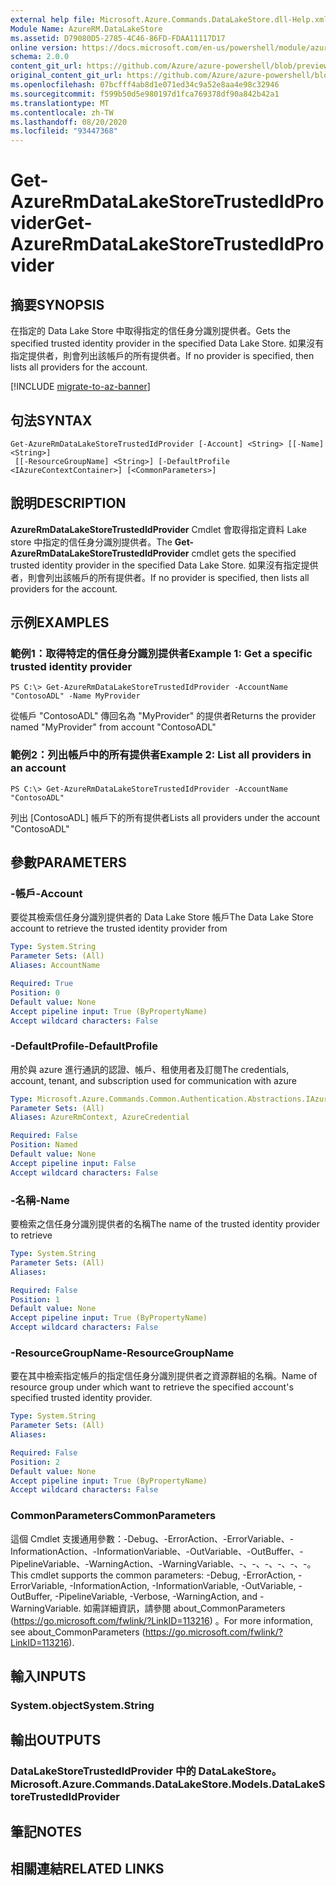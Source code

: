 ```yaml
---
external help file: Microsoft.Azure.Commands.DataLakeStore.dll-Help.xml
Module Name: AzureRM.DataLakeStore
ms.assetid: D79080D5-2785-4C46-86FD-FDAA11117D17
online version: https://docs.microsoft.com/en-us/powershell/module/azurerm.datalakestore/get-azurermdatalakestoretrustedidprovider
schema: 2.0.0
content_git_url: https://github.com/Azure/azure-powershell/blob/preview/src/ResourceManager/DataLakeStore/Commands.DataLakeStore/help/Get-AzureRmDataLakeStoreTrustedIdProvider.md
original_content_git_url: https://github.com/Azure/azure-powershell/blob/preview/src/ResourceManager/DataLakeStore/Commands.DataLakeStore/help/Get-AzureRmDataLakeStoreTrustedIdProvider.md
ms.openlocfilehash: 07bcfff4ab8d1e071ed34c9a52e8aa4e98c32946
ms.sourcegitcommit: f599b50d5e980197d1fca769378df90a842b42a1
ms.translationtype: MT
ms.contentlocale: zh-TW
ms.lasthandoff: 08/20/2020
ms.locfileid: "93447368"
---
```

# <span data-ttu-id="ab21f-101">Get-AzureRmDataLakeStoreTrustedIdProvider</span><span class="sxs-lookup"><span data-stu-id="ab21f-101">Get-AzureRmDataLakeStoreTrustedIdProvider</span></span>

## <span data-ttu-id="ab21f-102">摘要</span><span class="sxs-lookup"><span data-stu-id="ab21f-102">SYNOPSIS</span></span>
<span data-ttu-id="ab21f-103">在指定的 Data Lake Store 中取得指定的信任身分識別提供者。</span><span class="sxs-lookup"><span data-stu-id="ab21f-103">Gets the specified trusted identity provider in the specified Data Lake Store.</span></span>
<span data-ttu-id="ab21f-104">如果沒有指定提供者，則會列出該帳戶的所有提供者。</span><span class="sxs-lookup"><span data-stu-id="ab21f-104">If no provider is specified, then lists all providers for the account.</span></span>

[!INCLUDE [migrate-to-az-banner](../../includes/migrate-to-az-banner.md)]

## <span data-ttu-id="ab21f-105">句法</span><span class="sxs-lookup"><span data-stu-id="ab21f-105">SYNTAX</span></span>

```
Get-AzureRmDataLakeStoreTrustedIdProvider [-Account] <String> [[-Name] <String>]
 [[-ResourceGroupName] <String>] [-DefaultProfile <IAzureContextContainer>] [<CommonParameters>]
```

## <span data-ttu-id="ab21f-106">說明</span><span class="sxs-lookup"><span data-stu-id="ab21f-106">DESCRIPTION</span></span>
<span data-ttu-id="ab21f-107">**AzureRmDataLakeStoreTrustedIdProvider** Cmdlet 會取得指定資料 Lake store 中指定的信任身分識別提供者。</span><span class="sxs-lookup"><span data-stu-id="ab21f-107">The **Get-AzureRmDataLakeStoreTrustedIdProvider** cmdlet gets the specified trusted identity provider in the specified Data Lake Store.</span></span>
<span data-ttu-id="ab21f-108">如果沒有指定提供者，則會列出該帳戶的所有提供者。</span><span class="sxs-lookup"><span data-stu-id="ab21f-108">If no provider is specified, then lists all providers for the account.</span></span>

## <span data-ttu-id="ab21f-109">示例</span><span class="sxs-lookup"><span data-stu-id="ab21f-109">EXAMPLES</span></span>

### <span data-ttu-id="ab21f-110">範例1：取得特定的信任身分識別提供者</span><span class="sxs-lookup"><span data-stu-id="ab21f-110">Example 1: Get a specific trusted identity provider</span></span>
```
PS C:\> Get-AzureRmDataLakeStoreTrustedIdProvider -AccountName "ContosoADL" -Name MyProvider
```

<span data-ttu-id="ab21f-111">從帳戶 "ContosoADL" 傳回名為 "MyProvider" 的提供者</span><span class="sxs-lookup"><span data-stu-id="ab21f-111">Returns the provider named "MyProvider" from account "ContosoADL"</span></span>

### <span data-ttu-id="ab21f-112">範例2：列出帳戶中的所有提供者</span><span class="sxs-lookup"><span data-stu-id="ab21f-112">Example 2: List all providers in an account</span></span>
```
PS C:\> Get-AzureRmDataLakeStoreTrustedIdProvider -AccountName "ContosoADL"
```

<span data-ttu-id="ab21f-113">列出 [ContosoADL] 帳戶下的所有提供者</span><span class="sxs-lookup"><span data-stu-id="ab21f-113">Lists all providers under the account "ContosoADL"</span></span>

## <span data-ttu-id="ab21f-114">參數</span><span class="sxs-lookup"><span data-stu-id="ab21f-114">PARAMETERS</span></span>

### <span data-ttu-id="ab21f-115">-帳戶</span><span class="sxs-lookup"><span data-stu-id="ab21f-115">-Account</span></span>
<span data-ttu-id="ab21f-116">要從其檢索信任身分識別提供者的 Data Lake Store 帳戶</span><span class="sxs-lookup"><span data-stu-id="ab21f-116">The Data Lake Store account to retrieve the trusted identity provider from</span></span>

```yaml
Type: System.String
Parameter Sets: (All)
Aliases: AccountName

Required: True
Position: 0
Default value: None
Accept pipeline input: True (ByPropertyName)
Accept wildcard characters: False
```

### <span data-ttu-id="ab21f-117">-DefaultProfile</span><span class="sxs-lookup"><span data-stu-id="ab21f-117">-DefaultProfile</span></span>
<span data-ttu-id="ab21f-118">用於與 azure 進行通訊的認證、帳戶、租使用者及訂閱</span><span class="sxs-lookup"><span data-stu-id="ab21f-118">The credentials, account, tenant, and subscription used for communication with azure</span></span>

```yaml
Type: Microsoft.Azure.Commands.Common.Authentication.Abstractions.IAzureContextContainer
Parameter Sets: (All)
Aliases: AzureRmContext, AzureCredential

Required: False
Position: Named
Default value: None
Accept pipeline input: False
Accept wildcard characters: False
```

### <span data-ttu-id="ab21f-119">-名稱</span><span class="sxs-lookup"><span data-stu-id="ab21f-119">-Name</span></span>
<span data-ttu-id="ab21f-120">要檢索之信任身分識別提供者的名稱</span><span class="sxs-lookup"><span data-stu-id="ab21f-120">The name of the trusted identity provider to retrieve</span></span>

```yaml
Type: System.String
Parameter Sets: (All)
Aliases:

Required: False
Position: 1
Default value: None
Accept pipeline input: True (ByPropertyName)
Accept wildcard characters: False
```

### <span data-ttu-id="ab21f-121">-ResourceGroupName</span><span class="sxs-lookup"><span data-stu-id="ab21f-121">-ResourceGroupName</span></span>
<span data-ttu-id="ab21f-122">要在其中檢索指定帳戶的指定信任身分識別提供者之資源群組的名稱。</span><span class="sxs-lookup"><span data-stu-id="ab21f-122">Name of resource group under which want to retrieve the specified account's specified trusted identity provider.</span></span>

```yaml
Type: System.String
Parameter Sets: (All)
Aliases:

Required: False
Position: 2
Default value: None
Accept pipeline input: True (ByPropertyName)
Accept wildcard characters: False
```

### <span data-ttu-id="ab21f-123">CommonParameters</span><span class="sxs-lookup"><span data-stu-id="ab21f-123">CommonParameters</span></span>
<span data-ttu-id="ab21f-124">這個 Cmdlet 支援通用參數：-Debug、-ErrorAction、-ErrorVariable、-InformationAction、-InformationVariable、-OutVariable、-OutBuffer、-PipelineVariable、-WarningAction、-WarningVariable、-、-、-、-、-、-。</span><span class="sxs-lookup"><span data-stu-id="ab21f-124">This cmdlet supports the common parameters: -Debug, -ErrorAction, -ErrorVariable, -InformationAction, -InformationVariable, -OutVariable, -OutBuffer, -PipelineVariable, -Verbose, -WarningAction, and -WarningVariable.</span></span> <span data-ttu-id="ab21f-125">如需詳細資訊，請參閱 about_CommonParameters (https://go.microsoft.com/fwlink/?LinkID=113216) 。</span><span class="sxs-lookup"><span data-stu-id="ab21f-125">For more information, see about_CommonParameters (https://go.microsoft.com/fwlink/?LinkID=113216).</span></span>

## <span data-ttu-id="ab21f-126">輸入</span><span class="sxs-lookup"><span data-stu-id="ab21f-126">INPUTS</span></span>

### <span data-ttu-id="ab21f-127">System.object</span><span class="sxs-lookup"><span data-stu-id="ab21f-127">System.String</span></span>

## <span data-ttu-id="ab21f-128">輸出</span><span class="sxs-lookup"><span data-stu-id="ab21f-128">OUTPUTS</span></span>

### <span data-ttu-id="ab21f-129">DataLakeStoreTrustedIdProvider 中的 DataLakeStore。</span><span class="sxs-lookup"><span data-stu-id="ab21f-129">Microsoft.Azure.Commands.DataLakeStore.Models.DataLakeStoreTrustedIdProvider</span></span>

## <span data-ttu-id="ab21f-130">筆記</span><span class="sxs-lookup"><span data-stu-id="ab21f-130">NOTES</span></span>

## <span data-ttu-id="ab21f-131">相關連結</span><span class="sxs-lookup"><span data-stu-id="ab21f-131">RELATED LINKS</span></span>
